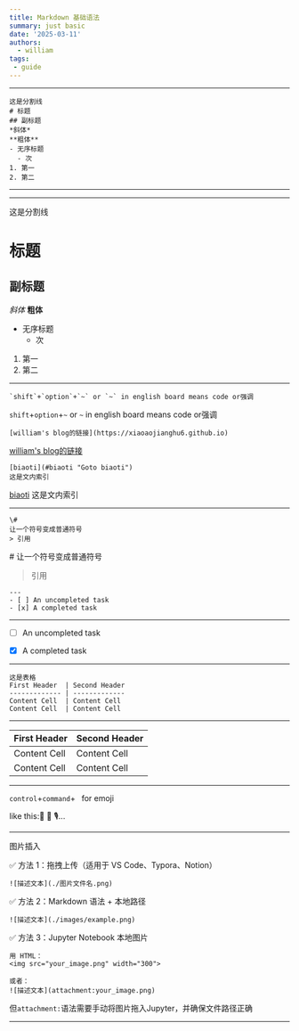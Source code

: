 ```yaml
---
title: Markdown 基础语法
summary: just basic
date: '2025-03-11'
authors:
  - william
tags:
 - guide
---
```


---
    这是分割线
    # 标题
    ## 副标题
    *斜体*
    **粗体**
    - 无序标题
      - 次
    1. 第一
    2. 第二
---

---
这是分割线
# 标题
## 副标题
*斜体*
**粗体**
- 无序标题
  - 次
1. 第一
2. 第二
---

    `shift`+`option`+`~` or `~` in english board means code or强调

`shift`+`option`+`~` or `~` in english board means code or强调

    [william's blog的链接](https://xiaoaojianghu6.github.io)

[william's blog的链接](https://xiaoaojianghu6.github.io)

    [biaoti](#biaoti "Goto biaoti")
    这是文内索引

[biaoti](#biaoti "Goto biaoti")
这是文内索引

---

    \#
    让一个符号变成普通符号
    > 引用

\#
让一个符号变成普通符号
> 引用

    ---
    - [ ] An uncompleted task
    - [x] A completed task

---
- [ ] An uncompleted task
- [x] A completed task
      

---
    这是表格
    First Header  | Second Header
    ------------- | -------------
    Content Cell  | Content Cell
    Content Cell  | Content Cell

---
First Header  | Second Header
------------- | -------------
Content Cell  | Content Cell
Content Cell  | Content Cell

---

`control`+`command`+` `    for emoji

like this:🥮  🎥  🎙️...

---

图片插入

✅ 方法 1：拖拽上传（适用于 VS Code、Typora、Notion）

    ![描述文本](./图片文件名.png)

✅ 方法 2：Markdown 语法 + 本地路径

    ![描述文本](./images/example.png)

✅ 方法 3：Jupyter Notebook 本地图片

    用 HTML：
    <img src="your_image.png" width="300">

    或者：
    ![描述文本](attachment:your_image.png)

但`attachment:`语法需要手动将图片拖入Jupyter，并确保文件路径正确

---
